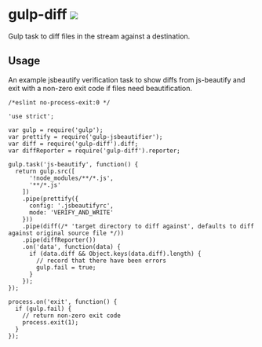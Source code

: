 # gulp-diff [![](https://travis-ci.org/creativelive/gulp-diff.png)](https://travis-ci.org/creativelive/gulp-diff)

Gulp task to diff files in the stream against a destination.

## Usage

An example jsbeautify verification task to show diffs from js-beautify and
exit with a non-zero exit code if files need beautification.

```
/*eslint no-process-exit:0 */

'use strict';

var gulp = require('gulp');
var prettify = require('gulp-jsbeautifier');
var diff = require('gulp-diff').diff;
var diffReporter = require('gulp-diff').reporter;

gulp.task('js-beautify', function() {
  return gulp.src([
      '!node_modules/**/*.js',
      '**/*.js'
    ])
    .pipe(prettify({
      config: '.jsbeautifyrc',
      mode: 'VERIFY_AND_WRITE'
    }))
    .pipe(diff(/* 'target directory to diff against', defaults to diff against original source file */))
    .pipe(diffReporter())
    .on('data', function(data) {
      if (data.diff && Object.keys(data.diff).length) {
        // record that there have been errors
        gulp.fail = true;
      }
    });
});

process.on('exit', function() {
  if (gulp.fail) {
    // return non-zero exit code
    process.exit(1);
  }
});

```
